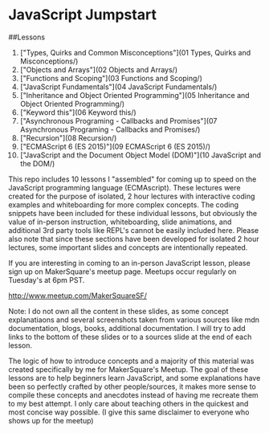 # JavaScript Jumpstart


##Lessons

1. ["Types, Quirks and Common Misconceptions"](01 Types, Quirks and Misconceptions/)
2. ["Objects and Arrays"](02 Objects and Arrays/)
3. ["Functions and Scoping"](03 Functions and Scoping/)
4. ["JavaScript Fundamentals"](04 JavaScript Fundamentals/)
5. ["Inheritance and Object Oriented Programming"](05 Inheritance and Object Oriented Programming/)
6. ["Keyword this"](06 Keyword this/)
7. ["Asynchronous Programing - Callbacks and Promises"](07 Asynchronous Programing - Callbacks and Promises/)
8. ["Recursion"](08 Recursion/)
9. ["ECMAScript 6 (ES 2015)"](09 ECMAScript 6 (ES 2015)/)
10. ["JavaScript and the Document Object Model (DOM)"](10 JavaScript and the DOM/)

This repo includes 10 lessons I "assembled" for coming up to speed on the JavaScript programming language (ECMAscript). These lectures were created for the purpose of isolated, 2 hour lectures with interactive coding examples and whiteboarding for more complex concepts. The coding snippets have been included for these individual lessons, but obviously the value of in-person instruction, whiteboarding, slide animations, and additional 3rd party tools like REPL's cannot be easily included here. Please also note that since these sections have been developed for isolated 2 hour lectures, some important slides and concepts are intentionally repeated.

If you are interesting in coming to an in-person JavaScript lesson, please sign up on MakerSquare's meetup page. Meetups occur regularly on Tuesday's at 6pm PST.

http://www.meetup.com/MakerSquareSF/


Note: I do not own all the content in these slides, as some concept explanatiaons and several screenshots taken from various sources like mdn documentation, blogs, books, additional documentation. I will try to add links to the bottom of these slides or to a sources slide at the end of each lesson.

The logic of how to introduce concepts and a majority of this material was created specifically by me for MakerSquare's Meetup. The goal of these lessons are to help beginners learn JavaScript, and some explanations have been so perfectly crafted by other people/sources, it makes more sense to compile these concepts and anecdotes instead of having me recreate them to my best attempt. I only care about teaching others in the quickest and most concise way possible. (I give this same disclaimer to everyone who shows up for the meetup)
